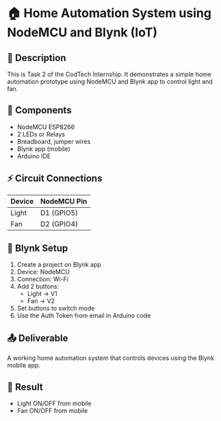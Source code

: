 # 🏠 Home Automation System using NodeMCU and Blynk (IoT)

## 🔧 Description
This is Task 2 of the CodTech Internship. It demonstrates a simple home automation prototype using NodeMCU and Blynk app to control light and fan.

## 🧰 Components
- NodeMCU ESP8266
- 2 LEDs or Relays
- Breadboard, jumper wires
- Blynk app (mobile)
- Arduino IDE

## ⚡ Circuit Connections

| Device | NodeMCU Pin |
|--------|-------------|
| Light  | D1 (GPIO5)  |
| Fan    | D2 (GPIO4)  |

## 📱 Blynk Setup
1. Create a project on Blynk app
2. Device: NodeMCU
3. Connection: Wi-Fi
4. Add 2 buttons:
   - Light → V1
   - Fan → V2
5. Set buttons to switch mode
6. Use the Auth Token from email in Arduino code

## 📤 Deliverable
A working home automation system that controls devices using the Blynk mobile app.

## 🎯 Result
- Light ON/OFF from mobile
- Fan ON/OFF from mobile
